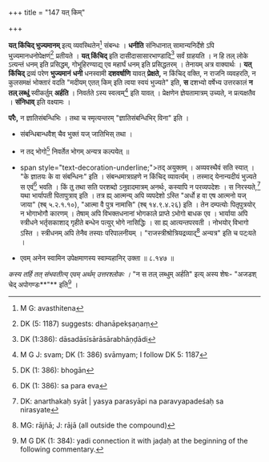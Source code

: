 +++
title = "147 यत् किम्"

+++


**यत् किंचिद् भुज्यमानम्** इत्य् व्यवस्थितेन[^२२६] संबन्धः । **धनीति** संनिधानात् सामान्यनिर्देशे ऽपि भुज्यमानधनोपेक्षणं[^२२७] प्रतीयते । **यत् किंचिद्** इति दासीदासासारभाण्डादि[^२२८] सर्वं ग्राहयति । न हि तल् लोके ऽत्यन्तं धनम् इति प्रसिद्धम्, गोभूहिरण्याद्य् एव महार्घं धनम् इति प्रसिद्धतरम् । तेनायम् अत्र वाक्यार्थः । **यत् किंचिद्** द्रव्यं परेण **भुज्यमानं** **धनी** धनस्वामी **दशवर्षाणि** यावत् **प्रेक्षते,** न किंचिद् वक्ति, न राजनि व्यवहरति, न कुलसमक्षं भोक्तारं वदति "मदीयम् एतत् किम् इति त्वया स्वयं भुज्यते" इति, **स** दशभ्यो वर्षेभ्य उत्तरकालं **न** **तल् लब्धुं** स्वीकर्तुम् **अर्हति** । निवर्तते ऽस्य स्वत्वम्[^२२९] इति यावत् । प्रेक्षणेन ज्ञेयतामात्रम् उच्यते, न प्रत्यक्षतैव । **संनिधाव्** इति वक्ष्यामः । 


[^२२९]:
     M G J: svam; DK (1: 386) svāmyam; I follow DK 5: 1187


[^२२८]:
     DK (1:386): dāsadāsīsārāsārabhāṇḍādi


[^२२७]:
     DK (5: 1187) suggests: dhanāpekṣaṇaṃ


[^२२६]:
     M G: avasthitena

**परैः,** न ज्ञातिसंबन्धिभिः । तथा च स्मृत्यन्तरम् "ज्ञातिसंबन्धिभिर् विना" इति ।


- संबन्धिबान्धवैश् चैव भुक्तं यज् जातिभिस् तथा ।

- न तद् भोगो[^२३०] निवर्तेत भोगम् अन्यत्र कल्पयेत् ॥


[^२३०]:
     DK (1: 386): bhogān

- span style="text-decoration-underline;">तद् अयुक्तम् । अव्यवस्थैवं सति स्यात् । "के ज्ञातयः के वा संबन्धिनः" इति । संबन्धमात्रग्रहणे न किंचिद् व्यावर्त्यम् । तस्माद् येनान्यदीयं भुज्यते स एवं[^२३१] भवति । किं तु तथा सति परशब्दो ऽनुवादमात्रम् अनर्थः, कस्यापि न परव्यपदेशः । स निरस्यते,[^२३२] यथा भार्यापती पितापुत्राव् इति । तत्र ह्य् आत्मन्य् अपि व्यपदेशो ऽस्ति "अर्धो ह वा एष आत्मनो यज् जाया" (श्ब् ५.२.१.१०), "आत्मा वै पुत्र नामासि" (श्ब् १४.९.४.२६) इति । तेन दम्पत्योः पितृपुत्रयोर् न भोगाभोगौ कारणम् । तेषाम् अपि विभक्तधनानां भोगकाले प्राप्ते ऽभोगो बाधक एव । भार्याया अपि स्त्रीधने भर्तृसकाशाद् गृहीते बन्धेन पत्युर् भोगे नासिद्धिः । सा ह्य् आत्यन्तपरवती । नोभयोर् विभागो ऽस्ति । स्त्रीधनम् अपि तेनैव तस्याः परिपालनीयम् । "राजस्त्रीश्रोत्रियद्रव्याद्[^२३३] अन्यत्र" इति च पट्ःयते । 


[^२३३]:
     MG: rājñā; J: rājā (all outside the compound)


[^२३२]:
     DK: anarthakaḥ syāt | yasya parasyāpi na paravyapadeśaḥ sa nirasyate


[^२३१]:
     DK (1: 386): sa para eva

- एवम् अनेन स्वामिन उपेक्षमाणस्य स्वाम्यहानिर् उक्ता ॥ ८.१४७ ॥

_कस्य तर्हि तत् संभवतीत्य् एवम् अर्थम् उत्तरश्लोकः ।_ "न स तल् लब्धुम् अर्हति" इत्य् अस्य शेषः- "अजडश् चेद् अपोगण्डः**"** इति[^२३४] ।


[^२३४]:
     M G DK (1: 384): yadi connection it with jaḍaḥ at the beginning of the following commentary.